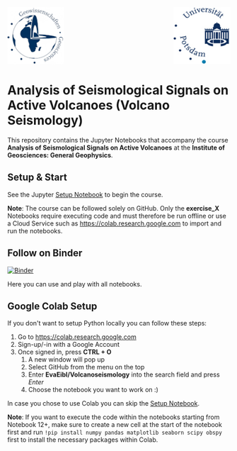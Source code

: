 <img src="images/up_geos_logo.jpg" style="width: 128px; height: 128px">
<img src="images/up_logo.jpg" style="width: 128px; height: 128px; float: right">

# Analysis of Seismological Signals on Active Volcanoes (Volcano Seismology)

This repository contains the Jupyter Notebooks that accompany the course **Analysis of Seismological Signals on Active Volcanoes** at the **Institute of Geosciences: General Geophysics**.

## Setup & Start

See the Jupyter [Setup Notebook](setup.ipynb) to begin the course.

**Note**: The course can be followed solely on GitHub. Only the **exercise_X** Notebooks require executing code and must therefore be run offline or use a Cloud Service such as https://colab.research.google.com to import and run the notebooks.

## Follow on Binder

[![Binder](https://mybinder.org/badge_logo.svg)](https://mybinder.org/v2/gh/EvaEibl/Volcanoseismology/2.0)

Here you can use and play with all notebooks.

## Google Colab Setup

If you don't want to setup Python locally you can follow these steps:

1. Go to https://colab.research.google.com
2. Sign-up/-in with a Google Account
3. Once signed in, press **CTRL + O**
   1. A new window will pop up
   2. Select GitHub from the menu on the top
   3. Enter **EvaEibl/Volcanoseismology** into the search field and press *Enter*
   4. Choose the notebook you want to work on :)

In case you chose to use Colab you can skip the [Setup Notebook](setup.ipynb).

**Note**: If you want to execute the code within the notebooks starting from Notebook 12+, make sure to create a new cell at the start of the notebook first and run `!pip install numpy pandas matplotlib seaborn scipy obspy` first to install the necessary packages within Colab.
